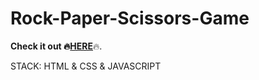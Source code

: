 # Rock-Paper-Scissors-Game

<b>Check it out :fire:<a href="https://matsta25.github.io/Rock-Paper-Scissors/">HERE</a></b>:fire:.

STACK:
HTML & CSS & JAVASCRIPT
